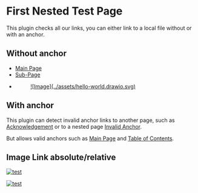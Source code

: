 # First Nested Test Page

This plugin checks all our links,
you can either link to a local file without or with an anchor.

## Without anchor

* [Main Page](../index.md)
* [Sub-Page](./page2.md)
* <figure markdown>
  <a href="../assets/hello-world.drawio.svg">
    ![Image](../assets/hello-world.drawio.svg)
  </a>
</figure>

## With anchor

This plugin can detect invalid anchor links to another page, such as
[Acknowledgement](../index.md#BAD_ANCHOR)
or to a nested page
[Invalid Anchor](./page2.md#BAD_ANCHOR).

But allows valid anchors such as
[Main Page](../index.md#mkdocs-htmlproofer-plugin) and
[Table of Contents](../index.md#table-of-contents).

## Image Link absolute/relative

<a href="../assets/hello-world.drawio.svg">![test](../assets/hello-world.drawio.svg)</a>

<a href="/assets/hello-world.drawio.svg">![test](/assets/hello-world.drawio.svg)</a>

